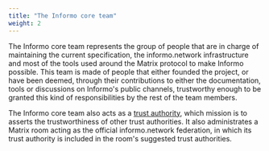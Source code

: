```yaml
---
title: "The Informo core team"
weight: 2
---
```


The Informo core team represents the group of people that are in charge of maintaining the current specification, the informo.network infrastructure and most of the tools used around the Matrix protocol to make Informo possible. This team is made of people that either founded the project, or have been deemed, through their contributions to either the documentation, tools or discussions on Informo's public channels, trustworthy enough to be granted this kind of responsibilities by the rest of the team members.

The Informo core team also acts as a [trust authority](/trust-management/trust-authority), which mission is to asserts the trustworthiness of other trust authorities. It also administrates a Matrix room acting as the official informo.network federation, in which its trust authority is included in the room's suggested trust authorities.
